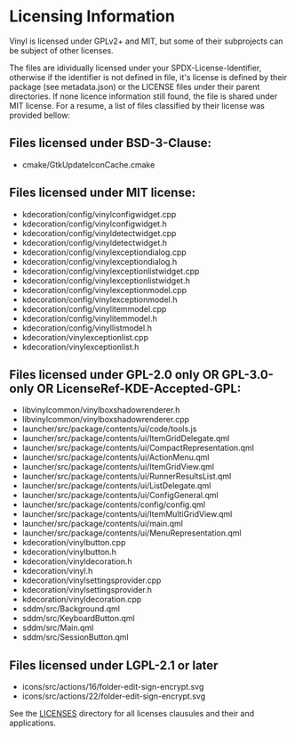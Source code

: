 # Licensing Information

Vinyl is licensed under GPLv2+ and MIT, but some of their subprojects can be subject of
other licenses.

The files are idividually licensed under your SPDX-License-Identifier, otherwise if the identifier 
is not defined in file, it's license is defined by their package (see metadata.json) or the LICENSE
files under their parent directories. If none licence information still found, the file is shared
under MIT license. For a resume, a list of files classified by their license was provided bellow:

## Files licensed under BSD-3-Clause:
* cmake/GtkUpdateIconCache.cmake

## Files licensed under MIT license:
* kdecoration/config/vinylconfigwidget.cpp
* kdecoration/config/vinylconfigwidget.h
* kdecoration/config/vinyldetectwidget.cpp
* kdecoration/config/vinyldetectwidget.h
* kdecoration/config/vinylexceptiondialog.cpp
* kdecoration/config/vinylexceptiondialog.h
* kdecoration/config/vinylexceptionlistwidget.cpp
* kdecoration/config/vinylexceptionlistwidget.h
* kdecoration/config/vinylexceptionmodel.cpp
* kdecoration/config/vinylexceptionmodel.h
* kdecoration/config/vinylitemmodel.cpp
* kdecoration/config/vinylitemmodel.h
* kdecoration/config/vinyllistmodel.h
* kdecoration/vinylexceptionlist.cpp
* kdecoration/vinylexceptionlist.h

## Files licensed under GPL-2.0 only OR GPL-3.0-only OR LicenseRef-KDE-Accepted-GPL:
* libvinylcommon/vinylboxshadowrenderer.h
* libvinylcommon/vinylboxshadowrenderer.cpp
* launcher/src/package/contents/ui/code/tools.js
* launcher/src/package/contents/ui/ItemGridDelegate.qml
* launcher/src/package/contents/ui/CompactRepresentation.qml
* launcher/src/package/contents/ui/ActionMenu.qml
* launcher/src/package/contents/ui/ItemGridView.qml
* launcher/src/package/contents/ui/RunnerResultsList.qml
* launcher/src/package/contents/ui/ListDelegate.qml
* launcher/src/package/contents/ui/ConfigGeneral.qml
* launcher/src/package/contents/config/config.qml
* launcher/src/package/contents/ui/ItemMultiGridView.qml
* launcher/src/package/contents/ui/main.qml
* launcher/src/package/contents/ui/MenuRepresentation.qml
* kdecoration/vinylbutton.cpp
* kdecoration/vinylbutton.h
* kdecoration/vinyldecoration.h
* kdecoration/vinyl.h
* kdecoration/vinylsettingsprovider.cpp
* kdecoration/vinylsettingsprovider.h
* kdecoration/vinyldecoration.cpp
* sddm/src/Background.qml
* sddm/src/KeyboardButton.qml
* sddm/src/Main.qml
* sddm/src/SessionButton.qml

## Files licensed under LGPL-2.1 or later
* icons/src/actions/16/folder-edit-sign-encrypt.svg
* icons/src/actions/22/folder-edit-sign-encrypt.svg

See the [LICENSES](LICENSES) directory for all licenses clausules and their and applications.
